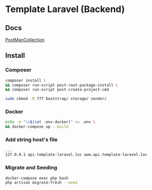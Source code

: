 # Template Laravel (Backend)

## Docs
[PostManCollection](https://documenter.getpostman.com/view/8298242/T1Dv7Eah?version=latest "PostManCollection")

## Install

### Composer
```bash
composer install \
&& composer run-script post-root-package-install \
&& composer run-script post-create-project-cmd

sudo chmod -R 777 bootstrap/ storage/ vendor/
```

### Docker
```bash
echo -e "\n$(cat .env.docker)" >> .env \
&& docker-compose up --build
```

### Add string host's file
```bash
...
127.0.0.1 api.template-laravel.loc www.api.template-laravel.loc
```

### Migrate and Seeding
```bash
docker-compose exec php bash
php artisan migrate:fresh --seed
```
